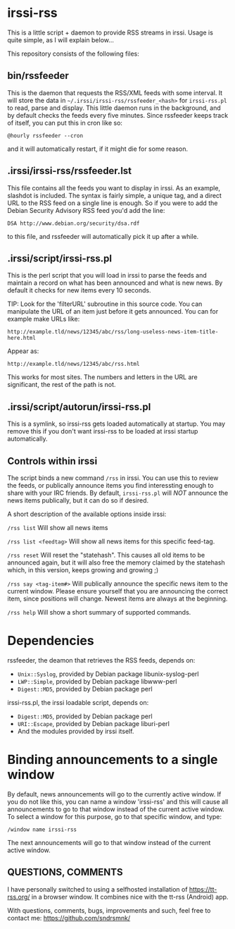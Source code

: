 irssi-rss
=========

This is a little script + daemon to provide RSS streams in irssi. Usage is quite simple, as I will explain below...

This repository consists of the following files:

bin/rssfeeder
-------------
This is the daemon that requests the RSS/XML feeds with some
interval. It will store the data in `~/.irssi/irssi-rss/rssfeeder_<hash>`
for `irssi-rss.pl` to read, parse and display. This little daemon runs in
the background, and by default checks the feeds every five minutes.
Since rssfeeder keeps track of itself, you can put this in cron like so:

    @hourly rssfeeder --cron
    
and it will automatically restart, if it might die for some reason.


.irssi/irssi-rss/rssfeeder.lst
------------------------------
This file contains all the feeds you want to display in irssi. As an
example, slashdot is included. The syntax is fairly simple, a unique
tag, and a direct URL to the RSS feed on a single line is enough. So if
you were to add the Debian Security Advisory RSS feed you'd add the line:

    DSA http://www.debian.org/security/dsa.rdf
    
to this file, and rssfeeder will automatically pick it up after a while.


.irssi/script/irssi-rss.pl
--------------------------
This is the perl script that you will load in irssi to parse the
feeds and maintain a record on what has been announced and what is new
news. By default it checks for new items every 10 seconds.

TIP: Look for the 'filterURL' subroutine in this source code. You can
manipulate the URL of an item just before it gets announced. You can for
example make URLs like:

    http://example.tld/news/12345/abc/rss/long-useless-news-item-title-here.html

Appear as:

    http://example.tld/news/12345/abc/rss.html
    
This works for most sites. The numbers and letters in the URL are significant, the
rest of the path is not.


.irssi/script/autorun/irssi-rss.pl
----------------------------------
This is a symlink, so irssi-rss gets loaded automatically at
startup. You may remove this if you don't want irssi-rss to be loaded at
irssi startup automatically.


Controls within irssi
---------------------
The script binds a new command `/rss` in irssi. You can use this to
review the feeds, or publically announce items you find interessting
enough to share with your IRC friends. By default, `irssi-rss.pl` will
*NOT* announce the news items publically, but it can do so if desired.

A short description of the available options inside irssi:

`/rss list` Will show all news items

`/rss list <feedtag>` Will show all news items for this specific feed-tag.

`/rss reset` Will reset the "statehash". This causes all old items to be announced again, but it will also free the memory claimed by the statehash which, in this version, keeps growing and growing ;)

`/rss say <tag-item#>` Will publically announce the specific news item to the current window. Please ensure yourself that you are announcing the correct item, since positions will change. Newest items are always at the beginning.

`/rss help` Will show a short summary of supported commands.


Dependencies
============
rssfeeder, the deamon that retrieves the RSS feeds, depends on:

* `Unix::Syslog`, provided by Debian package libunix-syslog-perl
* `LWP::Simple`, provided by Debian package libwww-perl
* `Digest::MD5`, provided by Debian package perl

irssi-rss.pl, the irssi loadable script, depends on:

* `Digest::MD5`, provided by Debian package perl
* `URI::Escape`, provided by Debian package liburi-perl
* And the modules provided by irssi itself.


Binding announcements to a single window
========================================
By default, news announcements will go to the currently active window.
If you do not like this, you can name a window 'irssi-rss' and this will
cause all announcements to go to that window instead of the current
active window. To select a window for this purpose, go to that specific
window, and type:

	/window name irssi-rss

The next announcements will go to that window instead of the current
active window.


QUESTIONS, COMMENTS
-------------------
I have personally switched to using a selfhosted installation of
https://tt-rss.org/ in a browser window. It combines nice with
the tt-rss (Android) app.

With questions, comments, bugs, improvements and such, feel free to contact me: https://github.com/sndrsmnk/
